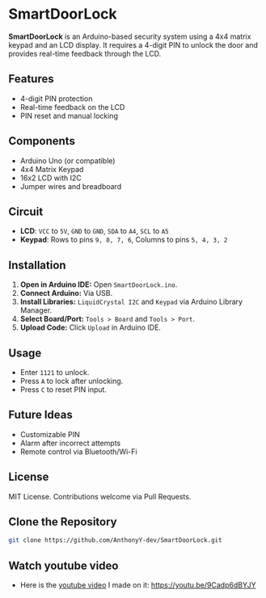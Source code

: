 # SmartDoorLock

**SmartDoorLock** is an Arduino-based security system using a 4x4 matrix keypad and an LCD display. It requires a 4-digit PIN to unlock the door and provides real-time feedback through the LCD.

## Features

- 4-digit PIN protection
- Real-time feedback on the LCD
- PIN reset and manual locking

## Components

- Arduino Uno (or compatible)
- 4x4 Matrix Keypad
- 16x2 LCD with I2C
- Jumper wires and breadboard

## Circuit

- **LCD**: `VCC` to `5V`, `GND` to `GND`, `SDA` to `A4`, `SCL` to `A5`
- **Keypad**: Rows to pins `9, 8, 7, 6`, Columns to pins `5, 4, 3, 2`

## Installation

1. **Open in Arduino IDE:** Open `SmartDoorLock.ino`.
2. **Connect Arduino:** Via USB.
3. **Install Libraries:** `LiquidCrystal I2C` and `Keypad` via Arduino Library Manager.
4. **Select Board/Port:** `Tools > Board` and `Tools > Port`.
5. **Upload Code:** Click `Upload` in Arduino IDE.

## Usage

- Enter `1121` to unlock.
- Press `A` to lock after unlocking.
- Press `C` to reset PIN input.

## Future Ideas

- Customizable PIN
- Alarm after incorrect attempts
- Remote control via Bluetooth/Wi-Fi

## License

MIT License. Contributions welcome via Pull Requests.

## Clone the Repository

```bash
git clone https://github.com/AnthonyY-dev/SmartDoorLock.git
```

## Watch youtube video
- Here is the [youtube video](https://youtu.be/9Cadp6dBYJY) I made on it: https://youtu.be/9Cadp6dBYJY
